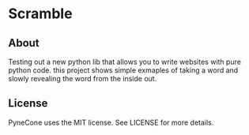 # Scramble

## About
Testing out a new python lib that allows you to write websites with pure python code. this project shows simple exmaples of taking a word and slowly revealing the word from the inside out.

## License
PyneCone uses the MIT license. See LICENSE for more details.
